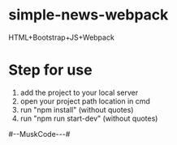 # simple-news-webpack
HTML+Bootstrap+JS+Webpack

# Step for use
1. add the project to your local server
2. open your project path location in cmd
3. run "npm install" (without quotes)
4. run "npm run start-dev" (without quotes)

#--MuskCode---#
